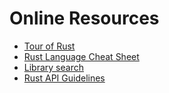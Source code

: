 # Online Resources

* [Tour of Rust](https://tourofrust.com/)
* [Rust Language Cheat Sheet](https://cheats.rs/)
* [Library search](https://crates.io/)
* [Rust API Guidelines](https://rust-lang.github.io/api-guidelines/)
